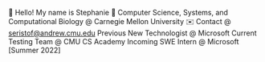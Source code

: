 👋 Hello! My name is Stephanie
🏫 Computer Science, Systems, and Computational Biology @ Carnegie Mellon University
✉️ Contact @ seristof@andrew.cmu.edu
Previous New Technologist @ Microsoft
Current Testing Team @ CMU CS Academy
Incoming SWE Intern @ Microsoft [Summer 2022]

<!---
seristof/seristof is a ✨ special ✨ repository because its `README.md` (this file) appears on your GitHub profile.
You can click the Preview link to take a look at your changes.
--->
